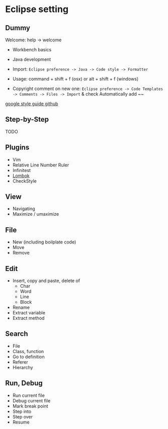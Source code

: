 # Eclipse setting

## Dummy

Welcome: help -> welcome
- Workbench basics
- Java development

- Import: `Eclipse preference -> Java -> Code style -> Formatter`
- Usage: command + shift + f (osx) or alt + shift + f (windows)
- Copyright comment on new one: `Eclipse preference -> Code Templates -> Comments -> Files -> Import` & check Automatically add ~~

[google style guide github](https://github.com/google/styleguide)

## Step-by-Step

TODO

## Plugins

- Vim
- Relative Line Number Ruler
- Infinitest
- [Lombok](https://projectlombok.org/download)
- CheckStyle

## View

- Navigating
- Maximize / umaximize

## File

- New (including boilplate code)
- Move
- Remove

## Edit

- Insert, copy and paste, delete of
  - Char
  - Word
  - Line
  - Block
- Rename
- Extract variable
- Extract method

## Search

- File
- Class, function
- Go to definition
- Referer
- Hierarchy

## Run, Debug

- Run current file
- Debug current file
- Mark break point
- Step into
- Step over
- Resume

